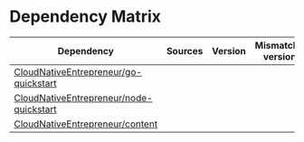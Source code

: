 # Dependency Matrix

Dependency | Sources | Version | Mismatched versions
---------- | ------- | ------- | -------------------
[CloudNativeEntrepreneur/go-quickstart](https://github.com/CloudNativeEntrepreneur/go-quickstart.git) |  | []() | 
[CloudNativeEntrepreneur/node-quickstart](https://github.com/CloudNativeEntrepreneur/node-quickstart.git) |  | []() | 
[CloudNativeEntrepreneur/content](https://github.com/CloudNativeEntrepreneur/content.git) |  | []() | 
